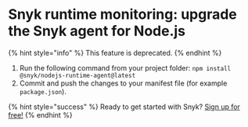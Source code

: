 # Snyk runtime monitoring: upgrade the Snyk agent for Node.js

{% hint style="info" %}
This feature is deprecated.
{% endhint %}

1. Run the following command from your project folder: `npm install @snyk/nodejs-runtime-agent@latest`
2. Commit and push the changes to your manifest file \(for example `package.json`\).

{% hint style="success" %}
Ready to get started with Snyk? [Sign up for free!](https://snyk.io/login?cta=sign-up&loc=footer&page=support_docs_page/)
{% endhint %}

